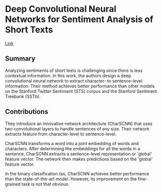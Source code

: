 # Deep Convolutional Neural Networks for Sentiment Analysis of Short Texts

[Link](https://aclanthology.org/C14-1008.pdf)

## Summary

Analyzing sentiments of short texts is challenging since there is less contextual information. In this work, the authors design a deep convolutional neural network to extract character- to sentence-level information. Their method achieves better performance than other models  on the Stanford Twitter Sentiment (STS) corpus and the Stanford Sentiment Treebank (SSTb).

## Contributions

They introduce an innovative network architecture (CharSCNN) that uses two convolutional layers to handle sentences of any size. Their network extracts feature from character-level to sentence-level.

CharSCNN transforms a word into a joint embedding of words and characters. After determining the embeddings for all the words in a sentence, CharSCNN extracts a sentence-level representation or 'global' feature vector. The network then makes predictions based on the 'global' feature vector.

In the binary classification tas, CharSCNN achieves better performance than the state-of-the-art model. However, its improvement on the fine-grained task is not that obvious.
